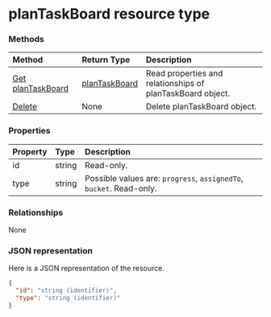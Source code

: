 # planTaskBoard resource type




### Methods

| Method		   | Return Type	|Description|
|:---------------|:--------|:----------|
|[Get planTaskBoard](../api/plantaskboard_get.md) | [planTaskBoard](plantaskboard.md) |Read properties and relationships of planTaskBoard object.|
|[Delete](../api/plantaskboard_delete.md) | None |Delete planTaskBoard object. |

### Properties
| Property	   | Type	|Description|
|:---------------|:--------|:----------|
|id|string| Read-only.|
|type|string| Possible values are: `progress`, `assignedTo`, `bucket`. Read-only.|

### Relationships
None


### JSON representation

Here is a JSON representation of the resource.

<!-- {
  "blockType": "resource",
  "optionalProperties": [

  ],
  "@odata.type": "microsoft.graph.plantaskboard"
}-->

```json
{
  "id": "string (identifier)",
  "type": "string (identifier)"
}

```

<!-- uuid: 8fcb5dbc-d5aa-4681-8e31-b001d5168d79
2015-10-25 14:57:30 UTC -->
<!-- {
  "type": "#page.annotation",
  "description": "planTaskBoard resource",
  "keywords": "",
  "section": "documentation",
  "tocPath": ""
}-->